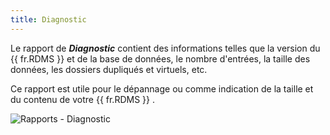 ```yaml
---
title: Diagnostic
---
```

Le rapport de ***Diagnostic*** contient des informations telles que la version du {{ fr.RDMS }} et de la base de données, le nombre d'entrées, la taille des données, les dossiers dupliqués et virtuels, etc.  

Ce rapport est utile pour le dépannage ou comme indication de la taille et du contenu de votre {{ fr.RDMS }} . 

![Rapports - Diagnostic](/img/fr/server/ServerOp8135.png) 